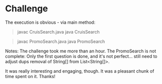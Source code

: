# Challenge
The execution is obvious - via main method:
> javac CruisSearch.java
> java CruisSearch

> javac PromoSearch.java
> java PromoSearch

Notes: 
The challenge took me more than an hour.
The PromoSearch is not complete:
Only the first question is done, and it's not perfect... still need to adjust dups removal of String[] from List<String[]>.

It was really interesting and engaging, though. It was a pleasant chunk of time spent on it. Thanks!
